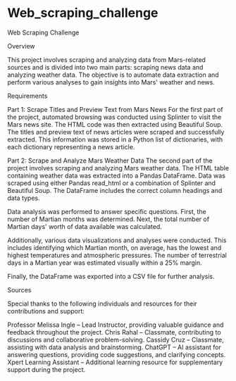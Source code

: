 # Web_scraping_challenge

Web Scraping Challenge

Overview

This project involves scraping and analyzing data from Mars-related sources and is divided into two main parts: scraping news data and analyzing weather data. The objective is to automate data extraction and perform various analyses to gain insights into Mars' weather and news.

Requirements

Part 1: Scrape Titles and Preview Text from Mars News
For the first part of the project, automated browsing was conducted using Splinter to visit the Mars news site. The HTML code was then extracted using Beautiful Soup. The titles and preview text of news articles were scraped and successfully extracted. This information was stored in a Python list of dictionaries, with each dictionary representing a news article.

Part 2: Scrape and Analyze Mars Weather Data
The second part of the project involves scraping and analyzing Mars weather data. The HTML table containing weather data was extracted into a Pandas DataFrame. Data was scraped using either Pandas read_html or a combination of Splinter and Beautiful Soup. The DataFrame includes the correct column headings and data types.

Data analysis was performed to answer specific questions. First, the number of Martian months was determined. Next, the total number of Martian days' worth of data available was calculated.

Additionally, various data visualizations and analyses were conducted. This includes identifying which Martian month, on average, has the lowest and highest temperatures and atmospheric pressures. The number of terrestrial days in a Martian year was estimated visually within a 25% margin.

Finally, the DataFrame was exported into a CSV file for further analysis.

Sources

Special thanks to the following individuals and resources for their contributions and support:

Professor Melissa Ingle – Lead Instructor, providing valuable guidance and feedback throughout the project.
Chris Rahal – Classmate, contributing to discussions and collaborative problem-solving.
Cassidy Cruz – Classmate, assisting with data analysis and brainstorming.
ChatGPT – AI assistant for answering questions, providing code suggestions, and clarifying concepts.
Xpert Learning Assistant – Additional learning resource for supplementary support during the project.